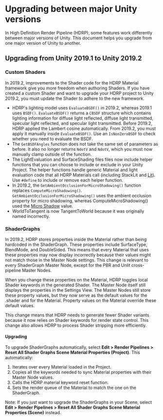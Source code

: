 # Upgrading between major Unity versions

In High Definition Render Pipeline (HDRP), some features work differently between major versions of Unity. This document helps you upgrade from one major version of Unity to another.

## Upgrading from Unity 2019.1 to Unity 2019.2

### Custom Shaders

In 2019.2, improvements to the Shader code for the HDRP Material framework give you more freedom when authoring Shaders. If you have created a custom Shader and want to upgrade your HDRP project to Unity 2019.2, you must update the Shader to adhere to the new framework.

- HDRP's lighting model uses  `EvaluateBSDF()` in 2019.2, whereas 2019.1 uses `BSDF()`. `EvaluateBSDF()` returns a `CBSDF` structure which contains lighting information for diffuse light reflected, diffuse light transmitted, specular light reflected, and specular light transmitted. Before 2019.2, HDRP applied the Lambert cosine automatically. From 2019.2, you must apply it manually inside `EvaluateBSDF()`. Use an `IsNonZeroBSDF` to check whether you need to evaluate the BSDF.
- The  `GetBSDFAngles` function does not take the same set of parameters as before. It also no longer returns `NdotV` and `NdotV`, which you must now manually clamp outside of the function.
- The LightEvaluation and SurfaceShading files files now include helper functions that you can choose to include or exclude in your Unity Project. The helper functions handle generic Material and light evaluation code that all HDRP Materials call (including StackLit and [Lit](Lit-Shader.html)). Use `#define` to include or remove each helper function.
- In 2019.2, the `GetAmbientOcclusionForMicroShadowing()` function replaces `ComputeMicroShadowing()`. `GetAmbientOcclusionForMicroShadowing()` uses the ambient occlusion property for micro shadowing, whereas ComputeMicroShadowing() used the [Micro Shadow](Override-Micro-Shadows.html) value.
- WorldToTangent is now TangentToWorld because it was originally named incorrectly.

### ShaderGraphs

In 2019.2, HDRP stores properties inside the Material rather than being hardcoded in the ShaderGraph. These properties include SurfaceType, BlendMode, and DoubleSided. This means that every Material that uses these properties may now display incorrectly because their values might not match those in the Master Node settings. This change is relevant to every ShaderGraph Master Node, except for the PBR and Unlit cross-pipeline Master Nodes.

When you change these properties on the Material, HDRP toggles local Shader keywords in the generated Shader. The Master Node itself still displays the properties in the Settings View. The Master Nodes still store these property values, but they now serve as the default values for the .shader and for the Material. Property values on the Material override these default values.

This change means that HDRP needs to generate fewer Shader variants because it now relies on Shader keywords for render state control. This change also allows HDRP to process Shader stripping more efficiently.

#### Upgrading

To upgrade ShaderGraphs automatically, select **Edit > Render Pipelines > Reset All Shader Graphs Scene Material Properties (Project)**. This automatically:

1. Iterates over every Material loaded in the Project.
2. Copies all the keywords needed to sync Material properties with their Master Node values.
3. Calls the HDRP material keyword reset function.
4. Sets the render queue of the Material to match the one on the ShaderGraph.

Note: If you just want to upgrade the ShaderGraphs in your Scene, select **Edit > Render Pipelines > Reset All Shader Graphs Scene Material Properties (Scene)** instead.